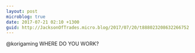```yaml
---
layout: post
microblog: true
date: 2017-07-21 02:10 +1300
guid: http://JacksonOfTrades.micro.blog/2017/07/20/t888023208632266752.html
---
```

@korigaming WHERE DO YOU WORK?
